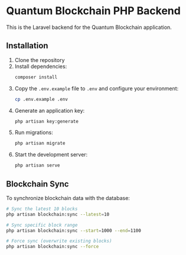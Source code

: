 # Quantum Blockchain PHP Backend

This is the Laravel backend for the Quantum Blockchain application.

## Installation

1. Clone the repository
2. Install dependencies:
   ```bash
   composer install
   ```
3. Copy the `.env.example` file to `.env` and configure your environment:
   ```bash
   cp .env.example .env
   ```
4. Generate an application key:
   ```bash
   php artisan key:generate
   ```
5. Run migrations:
   ```bash
   php artisan migrate
   ```
6. Start the development server:
   ```bash
   php artisan serve
   ```

## Blockchain Sync

To synchronize blockchain data with the database:

```bash
# Sync the latest 10 blocks
php artisan blockchain:sync --latest=10

# Sync specific block range
php artisan blockchain:sync --start=1000 --end=1100

# Force sync (overwrite existing blocks)
php artisan blockchain:sync --force
```
